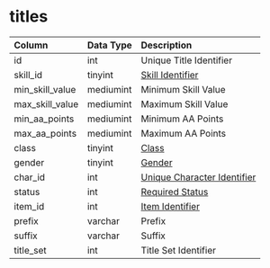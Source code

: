 # titles

| Column | Data Type | Description |
| :--- | :--- | :--- |
| id | int | Unique Title Identifier |
| skill\_id | tinyint | [Skill Identifier](../../../../categories/player/skills) |
| min\_skill\_value | mediumint | Minimum Skill Value |
| max\_skill\_value | mediumint | Maximum Skill Value |
| min\_aa\_points | mediumint | Minimum AA Points |
| max\_aa\_points | mediumint | Maximum AA Points |
| class | tinyint | [Class](../../../../categories/player/class-list) |
| gender | tinyint | [Gender](../../../../categories/npc/genders) |
| char\_id | int | [Unique Character Identifier](../../../../schema/categories/characters/character_data) |
| status | int | [Required Status](../../../../categories/player/status-levels) |
| item\_id | int | [Item Identifier](../../../../schema/categories/items/items) |
| prefix | varchar | Prefix |
| suffix | varchar | Suffix |
| title\_set | int | Title Set Identifier |

